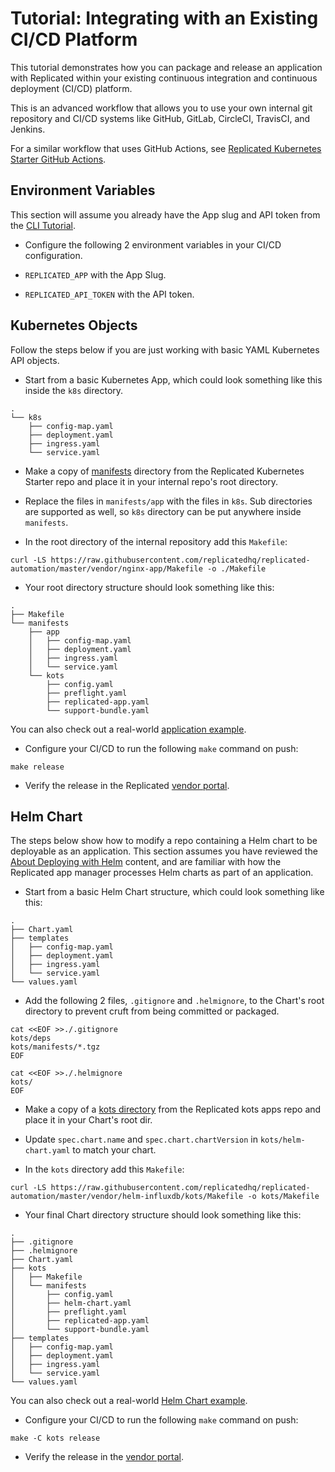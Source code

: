 # Tutorial: Integrating with an Existing CI/CD Platform

This tutorial demonstrates how you can package and release an application with Replicated within your existing continuous integration and continuous deployment (CI/CD) platform.

This is an advanced workflow that allows you to use your own internal git repository and CI/CD systems like GitHub, GitLab, CircleCI, TravisCI, and Jenkins.

For a similar workflow that uses GitHub Actions, see [Replicated Kubernetes Starter GitHub Actions](https://github.com/replicatedhq/replicated-starter-kots/blob/main/.github/workflows/main.yml).

## Environment Variables

This section will assume you already have the App slug and API token from the [CLI Tutorial](tutorial-cli-setup).

- Configure the following 2 environment variables in your CI/CD configuration.

- `REPLICATED_APP` with the App Slug.
- `REPLICATED_API_TOKEN` with the API token.

## Kubernetes Objects

Follow the steps below if you are just working with basic YAML Kubernetes API objects.

- Start from a basic Kubernetes App, which could look something like this inside the `k8s` directory.

```text
.
└── k8s
    ├── config-map.yaml
    ├── deployment.yaml
    ├── ingress.yaml
    └── service.yaml
```

- Make a copy of [manifests](https://github.com/replicatedhq/replicated-automation/tree/master/vendor/nginx-app/manifests) directory from the Replicated Kubernetes Starter repo and place it in your internal repo's root directory.

- Replace the files in `manifests/app` with the files in `k8s`.
Sub directories are supported as well, so `k8s` directory can be put anywhere inside `manifests`.

- In the root directory of the internal repository add this `Makefile`:

```shell
curl -LS https://raw.githubusercontent.com/replicatedhq/replicated-automation/master/vendor/nginx-app/Makefile -o ./Makefile
```

- Your root directory structure should look something like this:
```text
.
├── Makefile
└── manifests
    ├── app
    │   ├── config-map.yaml
    │   ├── deployment.yaml
    │   ├── ingress.yaml
    │   └── service.yaml
    └── kots
        ├── config.yaml
        ├── preflight.yaml
        ├── replicated-app.yaml
        └── support-bundle.yaml
```

You can also check out a real-world [application example](https://github.com/replicatedhq/replicated-automation/tree/master/vendor/nginx-app).

- Configure your CI/CD to run the following `make` command on push:

```shell
make release
```

- Verify the release in the Replicated [vendor portal](https://vendor.replicated.com).

## Helm Chart

The steps below show how to modify a repo containing a Helm chart to be deployable as an application.
This section assumes you have reviewed the [About Deploying with Helm](helm-overview) content, and are familiar with how the Replicated app manager processes Helm charts as part of an application.

- Start from a basic Helm Chart structure, which could look something like this:

```text
.
├── Chart.yaml
├── templates
│   ├── config-map.yaml
│   ├── deployment.yaml
│   ├── ingress.yaml
│   └── service.yaml
└── values.yaml
```

- Add the following 2 files, `.gitignore` and `.helmignore`, to the Chart's root directory to prevent cruft from being committed or packaged.

```shell
cat <<EOF >>./.gitignore
kots/deps
kots/manifests/*.tgz
EOF
```

```shell
cat <<EOF >>./.helmignore
kots/
EOF
```

- Make a copy of a [kots directory](https://github.com/replicatedhq/replicated-automation/tree/master/vendor/helm-influxdb/kots) from the Replicated kots apps repo and place it in your Chart's root dir.

- Update `spec.chart.name` and `spec.chart.chartVersion` in `kots/helm-chart.yaml` to match your chart.

- In the `kots` directory add this `Makefile`:

```shell
curl -LS https://raw.githubusercontent.com/replicatedhq/replicated-automation/master/vendor/helm-influxdb/kots/Makefile -o kots/Makefile
```

- Your final Chart directory structure should look something like this:
```text
.
├── .gitignore
├── .helmignore
├── Chart.yaml
├── kots
│   ├── Makefile
│   └── manifests
│       ├── config.yaml
│       ├── helm-chart.yaml
│       ├── preflight.yaml
│       ├── replicated-app.yaml
│       └── support-bundle.yaml
├── templates
│   ├── config-map.yaml
│   ├── deployment.yaml
│   ├── ingress.yaml
│   └── service.yaml
└── values.yaml
```

You can also check out a real-world [Helm Chart example](https://github.com/replicatedhq/replicated-automation/tree/master/vendor/helm-influxdb).

- Configure your CI/CD to run the following `make` command on push:
```shell
make -C kots release
```

- Verify the release in the [vendor portal](https://vendor.replicated.com).
